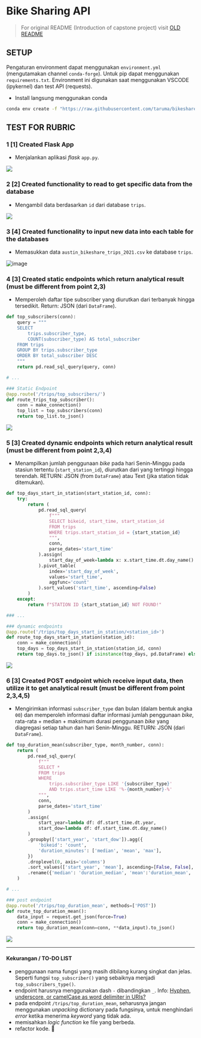 # Bike Sharing API

> For original README (Introduction of capstone project) visit [OLD README](./OLD_README.md)

## SETUP

Pengaturan environment dapat menggunakan `environment.yml` (mengutamakan channel `conda-forge`). Untuk pip dapat menggunakan `requirements.txt`. Environment ini digunakan saat menggunakan VSCODE (ipykernel) dan test API (requests). 

- Install langsung menggunakan conda

```bash
conda env create -f "https://raw.githubusercontent.com/taruma/bikeshareapi/main/environment.yml"
```

## TEST FOR RUBRIC

### 1 [1] Created Flask App

- Menjalankan aplikasi _flask_ `app.py`. 

![](./asset_readme/caps-das-01-run-app.gif)

### 2 [2] Created functionality to read to get specific data from the database

- Mengambil data berdasarkan `id` dari database `trips`.

![](./asset_readme/caps-das-06-gett-trips-from-database.gif)

### 3 [4] Created functionality to input new data into each table for the databases

- Memasukkan data `austin_bikeshare_trips_2021.csv` ke database `trips`.

![image](https://user-images.githubusercontent.com/1007910/193393176-a22ec4b0-609e-4dfc-903e-3fe54a7469ee.png)

### 4 [3] Created static endpoints which return analytical result (must be different from point 2,3)

- Memperoleh daftar tipe subscriber yang diurutkan dari terbanyak hingga tersedikit. Return: JSON (dari `DataFrame`).

```python
def top_subscribers(conn):
    query = """
    SELECT 
        trips.subscriber_type,
        COUNT(subscriber_type) AS total_subscriber
    FROM trips
    GROUP BY trips.subscriber_type
    ORDER BY total_subscriber DESC
    """
    return pd.read_sql_query(query, conn)

# ...

### Static Endpoint
@app.route('/trips/top_subscribers/')
def route_trips_top_subscriber():
    conn = make_connection()
    top_list = top_subscribers(conn)
    return top_list.to_json()
```

![](./asset_readme/caps-das-03-get-trips-top-subscribers.gif)

### 5 [3] Created dynamic endpoints which return analytical result (must be different from point 2,3,4)

- Menampilkan jumlah penggunaan _bike_ pada hari Senin-Minggu pada stasiun tertentu (`start_station_id`), diurutkan dari yang tertinggi hingga terendah. RETURN: JSON (from `DataFrame`) atau Text (jika station tidak ditemukan). 

```python
def top_days_start_in_station(start_station_id, conn):
    try:    
        return (
            pd.read_sql_query(
                f"""
                SELECT bikeid, start_time, start_station_id
                FROM trips
                WHERE trips.start_station_id = {start_station_id}
                """,
                conn,
                parse_dates='start_time'
            ).assign(
                start_day_of_week=lambda x: x.start_time.dt.day_name()
            ).pivot_table(
                index='start_day_of_week',
                values='start_time',
                aggfunc='count'
            ).sort_values('start_time', ascending=False)
        )
    except:
        return f"STATION ID {start_station_id} NOT FOUND!"

### ...

### dynamic endpoints
@app.route('/trips/top_days_start_in_station/<station_id>')
def route_top_days_start_in_station(station_id):
    conn = make_connection()
    top_days = top_days_start_in_station(station_id, conn)
    return top_days.to_json() if isinstance(top_days, pd.DataFrame) else top_days
```

![](./asset_readme/caps-das-04-get-trips-top-days-start-station.gif)

### 6 [3] Created POST endpoint which receive input data, then utilize it to get analytical result (must be different from point 2,3,4,5)

- Mengirimkan informasi `subscriber_type` dan bulan (dalam bentuk angka `00`) dan memperoleh informasi daftar informasi jumlah penggunaan _bike_, rata-rata + median + maksimum durasi penggunaan _bike_ yang diagregasi setiap tahun dan hari Senin-Minggu. RETURN: JSON (dari `DataFrame`).

```python
def top_duration_mean(subscriber_type, month_number, conn):
    return (
        pd.read_sql_query(
            f"""
            SELECT *
            FROM trips
            WHERE 
                trips.subscriber_type LIKE '{subscriber_type}'
                AND trips.start_time LIKE '%-{month_number}-%'
            """,
            conn,
            parse_dates='start_time'
        )
        .assign(
            start_year=lambda df: df.start_time.dt.year,
            start_dow=lambda df: df.start_time.dt.day_name()
        )
        .groupby(['start_year', 'start_dow']).agg({
            'bikeid': 'count',
            'duration_minutes': ['median', 'mean', 'max'],
        })
        .droplevel(0, axis='columns')
        .sort_values(['start_year', 'mean'], ascending=[False, False], axis='index')
        .rename({'median': 'duration_median', 'mean':'duration_mean', 'max':'duration_max'}, axis='columns')
    )

# ...

### post endpoint
@app.route('/trips/top_duration_mean', methods=['POST'])
def route_top_duration_mean():
    data_input = request.get_json(force=True)
    conn = make_connection()
    return top_duration_mean(conn=conn, **data_input).to_json()
```

![](./asset_readme/caps-das-05-post-trips-top-duration-mean.gif)

---

#### Kekurangan / TO-DO LIST

- penggunaan nama fungsi yang masih dibilang kurang singkat dan jelas. Seperti fungsi `top_subscriber()` yang sebaiknya menjadi `top_subscribers_type()`.
- endpoint harusnya menggunakan dash `-` dibandingkan `_`. Info: [Hyphen, underscore, or camelCase as word delimiter in URIs?](https://stackoverflow.com/questions/10302179/hyphen-underscore-or-camelcase-as-word-delimiter-in-uris)
- pada endpoint `/trips/top_duration_mean`, seharusnya jangan menggunakan _unpacking_ dictionary pada fungsinya, untuk menghindari _error_ ketika menerima _keyword_ yang tidak ada.
- memisahkan _logic function_ ke file yang berbeda. 
- refactor kode. 🤣
